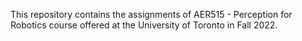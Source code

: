 This repository contains the assignments of AER515 - Perception for Robotics course offered at the University of Toronto in Fall 2022.
